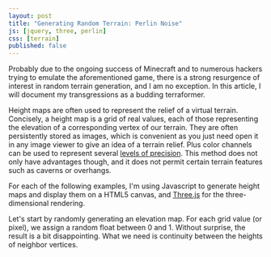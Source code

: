 ```yaml
---
layout: post
title: "Generating Random Terrain: Perlin Noise"
js: [jquery, three, perlin]
css: [terrain]
published: false
---
```


Probably due to the ongoing success of Minecraft and to numerous
hackers trying to emulate the aforementioned game, there is a strong
resurgence of interest in random terrain generation, and I am no
exception. In this article, I will document my transgressions as a
budding terraformer.

Height maps are often used to represent the relief of a virtual
terrain. Concisely, a height map is a grid of real values, each of
those representing the elevation of a corresponding vertex of our
terrain. They are often persistently stored as images, which is
convenient as you just need open it in any image viewer to give an
idea of a terrain relief. Plus color channels can be used to represent
several [levels of
precision](http://notch.tumblr.com/post/3746989361/terrain-generation-part-1). This
method does not only have advantages though, and it does not permit
certain terrain features such as caverns or overhangs.

For each of the following examples, I'm using Javascript to generate
height maps and display them on a HTML5 canvas, and
[Three.js](https://github.com/mrdoob/three.js/) for the three-dimensional
rendering.

Let's start by randomly generating an elevation map. For each grid
value (or pixel), we assign a random float between 0 and 1. Without
surprise, the result is a bit disappointing. What we need is
continuity between the heights of neighbor vertices.

<div class="try" id="try1">
</div>

<div class="try" id="try2">
</div>

<div class="try" id="try3">
</div>
